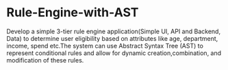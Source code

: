 # Rule-Engine-with-AST
Develop a simple 3-tier rule engine application(Simple UI, API and Backend, Data) to determine  user eligibility based on attributes like age, department, income, spend etc.The system can use  Abstract Syntax Tree (AST) to represent conditional rules and allow for dynamic  creation,combination, and modification of these rules.
